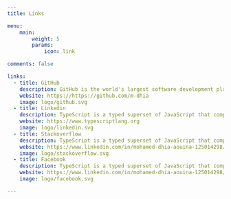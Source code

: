 ```yaml
---
title: Links

menu:
    main: 
        weight: 5
        params:
            icon: link

comments: false

links:
  - title: GitHub
    description: GitHub is the world's largest software development platform.
    website: https://https://github.com/m-dhia
    image: logo/github.svg
  - title: Linkedin
    description: TypeScript is a typed superset of JavaScript that compiles to plain JavaScript.
    website: https://www.typescriptlang.org
    image: logo/linkedin.svg
  - title: Stackoverflow
    description: TypeScript is a typed superset of JavaScript that compiles to plain JavaScript.
    website: https://www.linkedin.com/in/mohamed-dhia-aouina-125014298/
    image: logo/stackoverflow.svg
  - title: Facebook
    description: TypeScript is a typed superset of JavaScript that compiles to plain JavaScript.
    website: https://www.linkedin.com/in/mohamed-dhia-aouina-125014298/
    image: logo/facebook.svg

---
```


